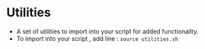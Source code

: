 # Utilities

* A set of utilities to import into your script for added functionality.
* To import into your script , add line :
`source utilities.sh`

